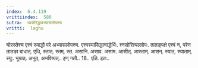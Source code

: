 ```yaml
---
index:  6.4.119
vrittiindex:  580
sutra:  घ्वसोरेद्धावभ्यासलोपश्च
vritti:  laghu 
---
```


घोरस्तेश्च एत्त्वं स्याद्धौ परे अभ्यासलोपश्च. एत्त्वस्यासिद्धत्वाद्धेर्धिः. श्नसोरित्यल्लोपः. तातङ्पक्षे एत्त्वं न, परेण तातङा बाधात्. एधि, स्तात्. स्तम्. स्त. असानि. असाव. असाम. आसीत्. आस्ताम्. आसन्. स्यात्. स्याताम्. स्युः. भूयात्. अभूत्. अभविष्यत्.. इण् गतौ.. 18.. एति. इतः..

